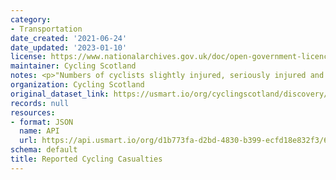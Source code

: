 ```yaml
---
category:
- Transportation
date_created: '2021-06-24'
date_updated: '2023-01-10'
license: https://www.nationalarchives.gov.uk/doc/open-government-licence/version/3/
maintainer: Cycling Scotland
notes: <p>"Numbers of cyclists slightly injured, seriously injured and killed on roads"</p>
organization: Cycling Scotland
original_dataset_link: https://usmart.io/org/cyclingscotland/discovery/discovery-view-detail/0cfbd2c0-5487-4096-8162-73311c71290f
records: null
resources:
- format: JSON
  name: API
  url: https://api.usmart.io/org/d1b773fa-d2bd-4830-b399-ecfd18e832f3/6cbb5aa3-f572-4935-9a6d-42d15ee4d567/4/urql
schema: default
title: Reported Cycling Casualties
---
```

